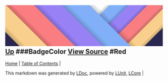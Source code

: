 ![](../Content/LDoc-banner-small.png "")
[Up](BadgeColor.md)
###BadgeColor
[View Source](BadgeColor.md)
#Red
---

[Home](../../README.md) | [Table of Contents](../../TableOfContents.md) | 


This markdown was generated by [LDoc](https://github.com/CodeSingularity/LDoc), powered by [LUnit](https://github.com/CodeSingularity/LUnit), [LCore](https://github.com/CodeSingularity/LCore) | 

